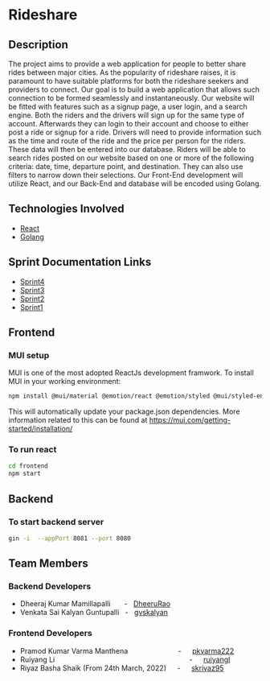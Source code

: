 # Rideshare

## Description

The project aims to provide a web application for people to better share rides between major cities. As the popularity of rideshare raises, it is paramount to have suitable platforms for both the rideshare seekers and providers to connect. Our goal is to build a web application that allows such connection to be formed seamlessly and instantaneously. Our website will be fitted with features such as a signup page, a user login, and a search engine. Both the riders and the drivers will sign up for the same type of account. Afterwards they can login to their account and choose to either post a ride or signup for a ride. Drivers will need to provide information such as the time and route of the ride and the price per person for the riders. These data will then be entered into our database. Riders will be able to search rides posted on our website based on one or more of the following criteria: date, time, departure point, and destination. They can also use filters to narrow down their selections. Our Front-End development will utilize React, and our Back-End and database will be encoded using Golang. 

 ## Technologies Involved
  - [React](https://reactjs.org/)
  - [Golang](https://go.dev)

## Sprint Documentation Links

- [Sprint4](./Sprint4.md)
- [Sprint3](./Sprint3.md)
- [Sprint2](./Sprint2.md)
- [Sprint1](./Sprint1.md)

## Frontend
### MUI setup

MUI is one of the most adopted ReactJs development framwork.
To install MUI in your working environment:

```bash
npm install @mui/material @emotion/react @emotion/styled @mui/styled-engine-sc styled-components @mui/icons-material
```

This will automatically update your package.json dependencies.
More information related to this can be found at https://mui.com/getting-started/installation/

### To run react

```bash
cd frontend
npm start
```

## Backend

### To start backend server

```bash
gin -i  --appPort 8081 --port 8080
```

 ## Team Members
 
 ### Backend Developers
  - Dheeraj Kumar Mamillapalli   &nbsp;&nbsp;&nbsp;&nbsp;&nbsp; - &nbsp; [DheeruRao](https://github.com/DheeruRao)
  - Venkata Sai Kalyan Guntupalli &nbsp; - &nbsp; [gvskalyan](https://github.com/gvskalyan)

 ### Frontend Developers
  - Pramod Kumar Varma Manthena   &emsp;&emsp;&emsp;&emsp;&emsp;&emsp;&nbsp;&nbsp;  - &emsp; [pkvarma222](https://github.com/pkvarma222)
  - Ruiyang Li &emsp;&emsp;&emsp;&emsp;&emsp;&emsp;&emsp;&emsp;&emsp;&emsp;&emsp;&emsp;&emsp;&emsp;&emsp;&emsp;&emsp;&emsp;&nbsp;&nbsp; - &emsp; [ruiyangl](https://github.com/ruiyangl)
  - Riyaz Basha Shaik (From 24th March, 2022) &emsp; - &emsp; [skriyaz95](https://github.com/skriyaz95)

  
